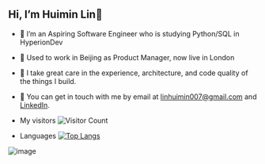 ## Hi, I’m Huimin Lin👋
- 👀 I’m an Aspiring Software Engineer who is studying Python/SQL in HyperionDev
- 🌱 Used to work in Beijing as Product Manager, now live in London
- 💞️ I take great care in the experience, architecture, and code quality of the things I build.
- 💬 You can get in touch with me by email at linhuimin007@gmail.com and [LinkedIn](https://www.linkedin.com/in/huimin-lin-509b3b101/).


- My visitors
![Visitor Count](https://profile-counter.glitch.me/linhuimin007/count.svg)
- Languages
[![Top Langs](https://github-readme-stats.vercel.app/api/top-langs/?username=linhuimin007)](https://github.com/linhuimin007/github-readme-stats)

<!---
linhuimin007/linhuimin007 is a ✨ special ✨ repository because its `README.md` (this file) appears on your GitHub profile.
You can click the Preview link to take a look at your changes.
--->
![image](https://user-images.githubusercontent.com/93885882/213310766-076b950f-4d76-4ee1-893a-fec19fab428c.png)
